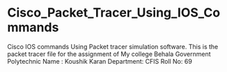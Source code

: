 # Cisco_Packet_Tracer_Using_IOS_Commands
Cisco IOS commands Using Packet tracer simulation software.
This is the packet tracer file for the assignment of My college Behala Government Polytechnic
Name : Koushik Karan
Department: CFIS
Roll No: 69
